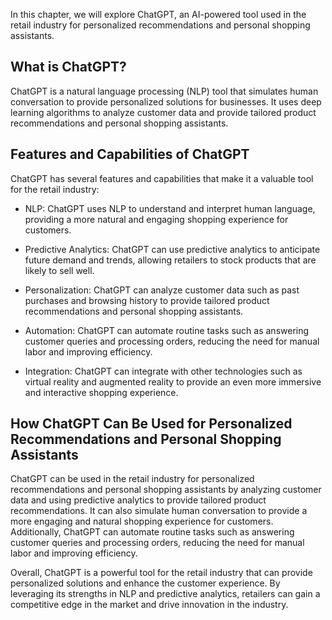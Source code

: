 
In this chapter, we will explore ChatGPT, an AI-powered tool used in the retail industry for personalized recommendations and personal shopping assistants.

What is ChatGPT?
----------------

ChatGPT is a natural language processing (NLP) tool that simulates human conversation to provide personalized solutions for businesses. It uses deep learning algorithms to analyze customer data and provide tailored product recommendations and personal shopping assistants.

Features and Capabilities of ChatGPT
------------------------------------

ChatGPT has several features and capabilities that make it a valuable tool for the retail industry:

* NLP: ChatGPT uses NLP to understand and interpret human language, providing a more natural and engaging shopping experience for customers.

* Predictive Analytics: ChatGPT can use predictive analytics to anticipate future demand and trends, allowing retailers to stock products that are likely to sell well.

* Personalization: ChatGPT can analyze customer data such as past purchases and browsing history to provide tailored product recommendations and personal shopping assistants.

* Automation: ChatGPT can automate routine tasks such as answering customer queries and processing orders, reducing the need for manual labor and improving efficiency.

* Integration: ChatGPT can integrate with other technologies such as virtual reality and augmented reality to provide an even more immersive and interactive shopping experience.

How ChatGPT Can Be Used for Personalized Recommendations and Personal Shopping Assistants
-----------------------------------------------------------------------------------------

ChatGPT can be used in the retail industry for personalized recommendations and personal shopping assistants by analyzing customer data and using predictive analytics to provide tailored product recommendations. It can also simulate human conversation to provide a more engaging and natural shopping experience for customers. Additionally, ChatGPT can automate routine tasks such as answering customer queries and processing orders, reducing the need for manual labor and improving efficiency.

Overall, ChatGPT is a powerful tool for the retail industry that can provide personalized solutions and enhance the customer experience. By leveraging its strengths in NLP and predictive analytics, retailers can gain a competitive edge in the market and drive innovation in the industry.
